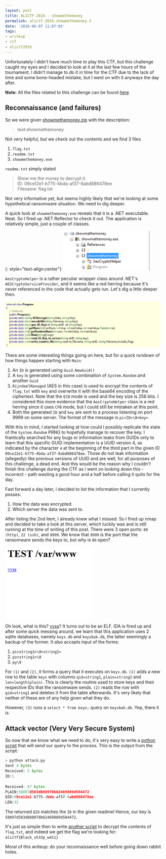 ```yaml
---
layout: post
title: ALICTF 2016 - showmethemoney
permalink: alictf-2016-showmethemoney-2
date: '2016-06-07 11:07:05'
tags:
- writeup
- ctf
- alictf2016
---
```


Unfortunately I didn't have much time to play this CTF, but this challenge caught my eyes and I decided to look at it at the last few hours of the tournament. I didn't manage to do it in time for the CTF due to the lack of time and some bone-headed mistake, but I went on with it anyways the day after.

**Note:** All the files related to this challenge can be found [here](https://github.com/khalednassar/ctf_writeups/tree/master/alictf2016/showmethemoney)

## Reconnaissance (and failures)
So we were given [showmethemoney.zip](https://github.com/khalednassar/ctf_writeups/blob/master/alictf2016/showmethemoney/showmethemoney_481bc5a72f7872a27e38a464ae97e935.zip) with the description:
> test:showmethemoney

Not very helpful, but we check out the contents and we find 3 files

1. `flag.txt`
2. `readme.txt`
3. `showmethemoney.exe`

`readme.txt` simply stated
> Show me the money to decrypt it.   
> ID: 09ce12e1-b775-4bda-af37-8abd886478ee   
> Filename: flag.txt

Not very informative yet, but seems highly likely that we're looking at some hypothetical ransomware situation. We need to dig deeper.

A quick look at `showmethemoney.exe` reveals that it is a .NET executable. Neat. So I fired up .NET Reflector to check it out. The application is relatively simple, just a couple of classes.

{: style="text-align:center"}
![appinternals](/content/images/2016/06/appinternals.png)

`AesCryptoHelper` is a rather peculiar wrapper class around .NET's `AESCryptoServiceProvider`, and it seems like a red herring because it's never referenced in the code that actually gets run. Let's dig a little deeper then.

![programcs](/content/images/2016/06/programcs.png)

There are some interesting things going on here, but for a quick rundown of how things happen starting with `Main`:

1. An `ID` is generated using `Guid.NewGuid()`
2. A `key` is generated using some combination of `System.Random` and another `Guid`
3. `RijndaelManaged` (AES in this case) is used to encrypt the contents of `flag.txt` with `key` and overwrite it with the base64 encoding of the ciphertext. Note that the `ECB` mode is used and the key size is 256 bits. I considered this more evidence that the `AesCryptoHelper` class is a red herring since it uses `CFB` mode, but I could still be mistaken at this point.
4. Both the generated `ID` and `key` are sent to a process listening on port 9999 on some server. The format of the message is `pi<ID>\0<key>`

With this in mind, I started looking at how could I possibly replicate the state of the `System.Random` PRNG to hopefully manage to recover the key. I frantically searched for any bugs or information leaks from GUIDs only to learn that this specific GUID implementation is a UUID version 4, as indicated by the character `4` at the beginning of the third part in the given ID `09ce12e1-b775-4bda-af37-8abd886478ee`. Those do not leak information (allegedly) like previous versions of UUID and are well, for all purposes of this challenge, a dead end. And this would be the reason why I couldn't finish this challenge during the CTF as I went on looking down this - incorrect - path wasting a good hour and a half before calling it quits for the day.

Fast forward a day later, I decided to list the information that I currently posses:

1. How the data was encrypted.
2. Which server the data was sent to.

After listing the 2nd item, I already knew what I missed. So I fired up nmap and decided to take a look at this server, which luckily was and is still running at the time of writing of this post. There were 3 open ports: `80 (http)`, `22 (ssh)`, and `9999`.
We know that `9999` is the port that the ransomware sends the keys to, but why is `80` open?

![greetings](/content/images/2016/06/greetings.png)

Oh look, what is this? [vvss](https://github.com/khalednassar/ctf_writeups/blob/master/alictf2016/showmethemoney/vvss)?
It turns out to be an ELF. IDA is fired up and after some quick messing around, we learn that this application uses 2 sqlite databases, namely `keys.db` and `keysbak.db`, the latter seemingly a backup of the former. It also accepts input of the forms:

1. `pi<string1>\0<string2>`
2. `pz<string1>\0`
3. `py\0`

For `(1)` and `(2)`, it forms a query that it executes on `keys.db`. `(1)` adds a new row to the table `keys` with columns `qid=string1`, `plain=string2` and `len=length(plain)`. This is clearly the routine used to store keys and their respective IDs that the ransomware sends. `(2)` reads the row with `qid=string1` and deletes it from the table afterwards. It's very likely that neither of these are of any help given what they do.

However, `(3)` runs a `select * from keys;` query on `keysbak.db`. Yep, there it is.

## Attack vector (Very Very Secure System)
So now that we know what we need to do, it's very easy to write a [python script](https://github.com/khalednassar/ctf_writeups/blob/master/alictf2016/showmethemoney/attack.py) that will send our query to the process. This is the output from the script:
```python
> python attack.py
Sent 4 bytes
Received: 5 bytes
ID:1

Received: 87 bytes
PLAIN:58897d583d888978b62469889d584472
QID:09ce12e1-b775-4bda-af37-8abd886478ee
LEN:32
```
The returned `QID` matches the `ID` in the given readme! Hence, our key is `58897d583d888978b62469889d584472`.

It's just as simple then to write [another script](https://github.com/khalednassar/ctf_writeups/blob/master/alictf2016/showmethemoney/decrypt.py) to decrypt the contents of `flag.txt`, and indeed we get the flag we're looking for: `alictf{Black_sh33p_w411}`

Moral of this writeup: do your reconnaissance well before going down rabbit holes. 

